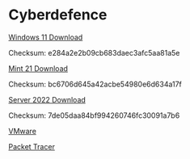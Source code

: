 # Cyberdefence

[Windows 11 Download](https://cpxvii.s3.us-east-1.amazonaws.com/cp17_r2/cp17_intro_r2_hsms_se_win11.zip)

Checksum:  e284a2e2b09cb683daec3afc5aa81a5e

[Mint 21 Download](https://cpxvii.s3.us-east-1.amazonaws.com/cp17_r2/cp17_r2_hs_m_mint21.zip)

Checksum:  bc6706d645a42acbe54980e6d634a17f

[Server 2022 Download](https://cpxvii.s3.us-east-1.amazonaws.com/cp17_r2/cp17_r2_hs_m_server2022.zip)

Checksum:  7de05daa84bf994260746fc30091a7b6

[VMware](https://drive.google.com/file/d/1Dc1ylPsQI2wBCUKWlXEE3Q56fV39ozQ9/view)

[Packet Tracer](https://drive.google.com/file/d/1YPURGpLWVGfkdCbJO0tId-4UnTPdEjSB/view)
